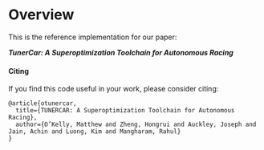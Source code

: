 # Overview
This is the reference implementation for our paper:

<em><b>TunerCar: A Superoptimization Toolchain for Autonomous Racing</b></em>
 
#### Citing

If you find this code useful in your work, please consider citing:

```
@article{otunercar,
  title={TUNERCAR: A Superoptimization Toolchain for Autonomous Racing},
  author={O’Kelly, Matthew and Zheng, Hongrui and Auckley, Joseph and Jain, Achin and Luong, Kim and Mangharam, Rahul}
}